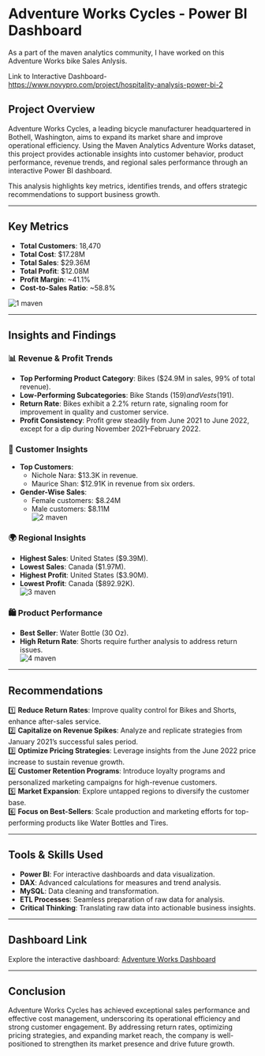 # Adventure Works Cycles - Power BI Dashboard

As a part of the maven analytics community, I have worked on this Adventure Works bike Sales Anlysis.

Link to Interactive Dashboard- https://www.novypro.com/project/hospitality-analysis-power-bi-2

## Project Overview
Adventure Works Cycles, a leading bicycle manufacturer headquartered in Bothell, Washington, aims to expand its market share and improve operational efficiency. Using the Maven Analytics Adventure Works dataset, this project provides actionable insights into customer behavior, product performance, revenue trends, and regional sales performance through an interactive Power BI dashboard.

This analysis highlights key metrics, identifies trends, and offers strategic recommendations to support business growth.

---

## Key Metrics
- **Total Customers**: 18,470  
- **Total Cost**: $17.28M  
- **Total Sales**: $29.36M  
- **Total Profit**: $12.08M  
- **Profit Margin**: ~41.1%  
- **Cost-to-Sales Ratio**: ~58.8%

![1 maven](https://github.com/user-attachments/assets/30ffa6ab-89ae-47f3-80b6-1d3037cb4e96)

---

## Insights and Findings

### 📊 **Revenue & Profit Trends**
- **Top Performing Product Category**: Bikes ($24.9M in sales, 99% of total revenue).  
- **Low-Performing Subcategories**: Bike Stands ($159) and Vests ($191).  
- **Return Rate**: Bikes exhibit a 2.2% return rate, signaling room for improvement in quality and customer service.  
- **Profit Consistency**: Profit grew steadily from June 2021 to June 2022, except for a dip during November 2021–February 2022.  

### 👥 **Customer Insights**
- **Top Customers**:
  - Nichole Nara: $13.3K in revenue.  
  - Maurice Shan: $12.91K in revenue from six orders.  
- **Gender-Wise Sales**:
  - Female customers: $8.24M  
  - Male customers: $8.11M  
![2 maven](https://github.com/user-attachments/assets/83801901-2e77-4c2c-9b51-fd167b6170a1)

### 🌍 **Regional Insights**
- **Highest Sales**: United States ($9.39M).  
- **Lowest Sales**: Canada ($1.97M).  
- **Highest Profit**: United States ($3.90M).  
- **Lowest Profit**: Canada ($892.92K).  
![3 maven](https://github.com/user-attachments/assets/c004b0e1-f894-4d6d-9384-d09913b8396c)

### 🛍️ **Product Performance**
- **Best Seller**: Water Bottle (30 Oz).  
- **High Return Rate**: Shorts require further analysis to address return issues.  
![4 maven](https://github.com/user-attachments/assets/4a948b43-1979-41d1-96aa-5bafe5663669)

---

## Recommendations
1️⃣ **Reduce Return Rates**: Improve quality control for Bikes and Shorts, enhance after-sales service.  
2️⃣ **Capitalize on Revenue Spikes**: Analyze and replicate strategies from January 2021’s successful sales period.  
3️⃣ **Optimize Pricing Strategies**: Leverage insights from the June 2022 price increase to sustain revenue growth.  
4️⃣ **Customer Retention Programs**: Introduce loyalty programs and personalized marketing campaigns for high-revenue customers.  
5️⃣ **Market Expansion**: Explore untapped regions to diversify the customer base.  
6️⃣ **Focus on Best-Sellers**: Scale production and marketing efforts for top-performing products like Water Bottles and Tires.  

---

## Tools & Skills Used
- **Power BI**: For interactive dashboards and data visualization.  
- **DAX**: Advanced calculations for measures and trend analysis.  
- **MySQL**: Data cleaning and transformation.  
- **ETL Processes**: Seamless preparation of raw data for analysis.  
- **Critical Thinking**: Translating raw data into actionable business insights.  

---

## Dashboard Link
Explore the interactive dashboard: [Adventure Works Dashboard](https://www.novypro.com/project/bike-sales-dashboard--maven-analytics)  

---

## Conclusion
Adventure Works Cycles has achieved exceptional sales performance and effective cost management, underscoring its operational efficiency and strong customer engagement. By addressing return rates, optimizing pricing strategies, and expanding market reach, the company is well-positioned to strengthen its market presence and drive future growth.
